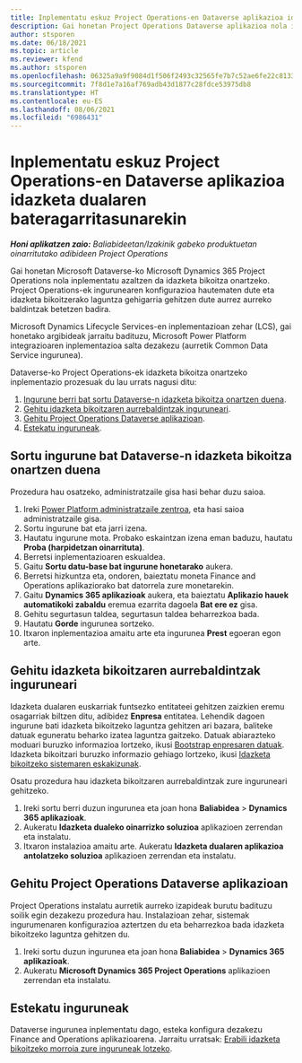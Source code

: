 ```yaml
---
title: Inplementatu eskuz Project Operations-en Dataverse aplikazioa idazketa dualaren bateragarritasunarekin
description: Gai honetan Project Operations Dataverse aplikazioa nola inplementatu azaltzen da idazketa bikoitza onartzeko.
author: stsporen
ms.date: 06/18/2021
ms.topic: article
ms.reviewer: kfend
ms.author: stsporen
ms.openlocfilehash: 06325a9a9f9084d1f506f2493c32565fe7b7c52ae6fe22c81339b9c1d632e688
ms.sourcegitcommit: 7f8d1e7a16af769adb43d1877c28fdce53975db8
ms.translationtype: HT
ms.contentlocale: eu-ES
ms.lasthandoff: 08/06/2021
ms.locfileid: "6986431"
---
```

# <a name="manually-deploy-the-project-operations-dataverse-app-with-dual-write-support"></a>Inplementatu eskuz Project Operations-en Dataverse aplikazioa idazketa dualaren bateragarritasunarekin

_**Honi aplikatzen zaio:** Baliabideetan/Izakinik gabeko produktuetan oinarritutako adibideen Project Operations_

Gai honetan Microsoft Dataverse-ko Microsoft Dynamics 365 Project Operations nola inplementatu azaltzen da idazketa bikoitza onartzeko. Project Operations-ek ingurunearen konfigurazioa hautematen dute eta idazketa bikoitzerako laguntza gehigarria gehitzen dute aurrez aurreko baldintzak betetzen badira.

Microsoft Dynamics Lifecycle Services-en inplementazioan zehar (LCS), gai honetako argibideak jarraitu badituzu, Microsoft Power Platform integrazioaren inplementazioa salta dezakezu (aurretik Common Data Service ingurunea).

Dataverse-ko Project Operations-ek idazketa bikoitza onartzeko inplementazio prozesuak du lau urrats nagusi ditu:

1. [Ingurune berri bat sortu Dataverse-n idazketa bikoitza onartzen duena](#create).
2. [Gehitu idazketa bikoitzaren aurrebaldintzak inguruneari](#prerequisites).
3. [Gehitu Project Operations Dataverse aplikazioan](#dataverse).
4. [Estekatu inguruneak](#link).

## <a name="create-a-new-environment-in-dataverse-that-supports-dual-write"></a><a name="create"></a>Sortu ingurune bat Dataverse-n idazketa bikoitza onartzen duena

Prozedura hau osatzeko, administratzaile gisa hasi behar duzu saioa.

1. Ireki [Power Platform administratzaile zentroa](https://admin.powerplatform.com), eta hasi saioa administratzaile gisa.
2. Sortu ingurune bat eta jarri izena.
3. Hautatu ingurune mota. Probako eskaintzan izena eman baduzu, hautatu **Proba (harpidetzan oinarrituta)**.
4. Berretsi inplementazioaren eskualdea.
5. Gaitu **Sortu datu-base bat ingurune honetarako** aukera. 
6. Berretsi hizkuntza eta, ondoren, baieztatu moneta Finance and Operations aplikaziorako bat datorrela zure monetarekin.
7. Gaitu **Dynamics 365 aplikazioak** aukera, eta baieztatu **Aplikazio hauek automatikoki zabaldu** eremua ezarrita dagoela **Bat ere ez** gisa.
8. Gehitu segurtasun taldea, segurtasun taldea beharrezkoa bada.
9. Hautatu **Gorde** ingurunea sortzeko.
10. Itxaron inplementazioa amaitu arte eta ingurunea **Prest** egoeran egon arte.

## <a name="add-dual-write-prerequisites-to-the-environment"></a><a name="prerequisites"></a>Gehitu idazketa bikoitzaren aurrebaldintzak inguruneari

Idazketa dualaren euskarriak funtsezko entitateei gehitzen zaizkien eremu osagarriak biltzen ditu, adibidez **Enpresa** entitatea. Lehendik dagoen ingurune bati idazketa bikoitzeko laguntza gehitzen ari bazara, baliteke datuak eguneratu beharko izatea laguntza gaitzeko. Datuak abiarazteko moduari buruzko informazioa lortzeko, ikusi [Bootstrap enpresaren datuak](/dynamics365/fin-ops-core/dev-itpro/data-entities/dual-write/bootstrap-company-data). Idazketa bikoitzari buruzko informazio gehiago lortzeko, ikusi [Idazketa bikoitzeko sistemaren eskakizunak](/dynamics365/fin-ops-core/dev-itpro/data-entities/dual-write/dual-write-system-req).

Osatu prozedura hau idazketa bikoitzaren aurrebaldintzak zure inguruneari gehitzeko.

1. Ireki sortu berri duzun ingurunea eta joan hona **Baliabidea** \> **Dynamics 365 aplikazioak**.
2. Aukeratu **Idazketa dualeko oinarrizko soluzioa** aplikazioen zerrendan eta instalatu.
3. Itxaron instalazioa amaitu arte. Aukeratu **Idazketa dualaren aplikazioa antolatzeko soluzioa** aplikazioen zerrendan eta instalatu.

## <a name="add-the-project-operations-dataverse-app"></a><a name="dataverse"></a>Gehitu Project Operations Dataverse aplikazioan

Project Operations instalatu aurretik aurreko izapideak burutu badituzu soilik egin dezakezu prozedura hau. Instalazioan zehar, sistemak ingurumenaren konfigurazioa aztertzen du eta beharrezkoa bada idazketa bikoitzeko laguntza gehitzen du.

1. Ireki sortu duzun ingurunea eta joan hona **Baliabidea** \> **Dynamics 365 aplikazioak**.
2. Aukeratu **Microsoft Dynamics 365 Project Operations** aplikazioen zerrendan eta instalatu.

## <a name="link-your-environments"></a><a name="link"></a>Estekatu inguruneak

Dataverse ingurunea inplementatu dago, esteka konfigura dezakezu Finance and Operations aplikazioarena. Jarraitu urratsak: [Erabili idazketa bikoitzeko morroia zure inguruneak lotzeko](/dynamics365/fin-ops-core/dev-itpro/data-entities/dual-write/link-your-environment).
